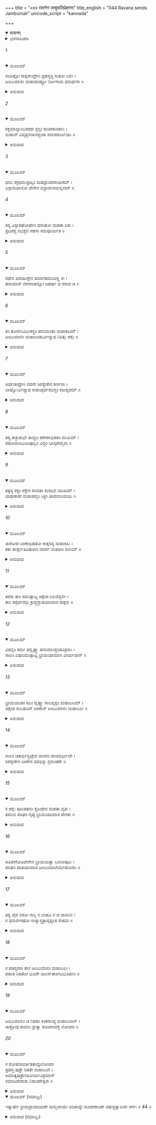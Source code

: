 +++
title = "०४४ रावणेन जम्बुमालिप्रेक्षणम्"
title_english = "044 Ravana sends Jambumali"
unicode_script = "kannada"

+++
<details open><summary>वाचनम्</summary>

<div class="audioEmbed"  caption="श्रीराम-हरिसीताराममूर्ति-घनपाठिभ्यां वचनम्" src="https://archive.org/download/Ramayana-recitation-Sriram-harisItArAmamUrti-Ghanapaati-v2/Kanda_5/Kanda_5_SK-044-Ravana_sends_Jambumali.mp3"></div>
</details>



<details><summary>ಭಾಗಸೂಚನಾ</summary>

ಮಾರುತಿಯು ಪ್ರಹಸ್ತನ ಮಗ ಜಂಬುಮಾಲಿಯನ್ನು ಸಂಹರಿಸಿದುದು
</details>

###### 1


<details open><summary>ಮೂಲಮ್</summary>

ಸಂದಿಷ್ಟೋ ರಾಕ್ಷಸೇಂದ್ರೇಣ ಪ್ರಹಸ್ತಸ್ಯ ಸುತೋ ಬಲೀ ।  
ಜಂಬುಮಾಲೀ ಮಹಾದಂಷ್ಟ್ರೋ ನಿರ್ಜಗಾಮ ಧನುರ್ಧರಃ ॥
</details>

<details><summary>ಅನುವಾದ</summary>

ರಾಕ್ಷಸೇಂದ್ರನಾದ ರಾವಣನಿಂದ ಅಪ್ಪಣೆ ಪಡೆದು, ಬಲಿಷ್ಠನೂ, ಉದ್ದವಾದ ಕೋರೆದಾಡೆಗಳುಳ್ಳವನೂ ಆದ ಪ್ರಹಸ್ತನ ಮಗ ಜಂಬುಮಾಲಿಯು ಧನುರ್ಧಾರಿಯಾಗಿ ಹನುಮಂತನನ್ನು ಎದುರಿಸಲು ಹೊರಟನು.॥1॥
</details>

###### 2


<details open><summary>ಮೂಲಮ್</summary>

ರಕ್ತಮಾಲ್ಯಾಂಬರಧರಃ ಸ್ರಗ್ವೀ ರುಚಿರಕುಂಡಲಃ ।  
ಮಹಾನ್ ವಿವೃತ್ತನಯನಶ್ಚಂಡಃ ಸಮರದುರ್ಜಯಃ ॥
</details>

<details><summary>ಅನುವಾದ</summary>

ಅವನು ಕೆಂಪಾದ ವಸ್ತ್ರವನ್ನೂ, ಮಾಲೆಗಳನ್ನೂ ಧರಿಸಿದ್ದನು. ಕತ್ತಿನಲ್ಲಿ ಹೂವಿನ ಹಾರವನ್ನು ತೊಟ್ಟಿದ್ದನು. ಅವನ ಕರ್ಣಕುಂಡಲಗಳು ಮನೋಹರವಾಗಿದ್ದವು. ತೀಕ್ಷ್ಣವಾದ ಸ್ವಭಾವವುಳ್ಳವನೂ, ಯುದ್ಧದಲ್ಲಿ ಜಯಿಸಲು ಅಸಾಧ್ಯನೂ, ಅಗಲವಾದ ಕಣ್ಣುಗಳುಳ್ಳವನೂ ಆಗಿದ್ದನು.॥2॥
</details>

###### 3


<details open><summary>ಮೂಲಮ್</summary>

ಧನುಃ ಶಕ್ರಧನುಃಪ್ರಖ್ಯಂ ಮಹದ್ರುಚಿರಸಾಯಕಮ್ ।  
ವಿಸ್ಫಾರಯಾನೋ ವೇಗೇನ ವಜ್ರಾಶನಿಸಮಸ್ವನಮ್ ॥
</details>

###### 4


<details open><summary>ಮೂಲಮ್</summary>

ತಸ್ಯ ವಿಸ್ಫಾರಘೋಷೇಣ ಧನುಷೋ ಮಹತಾ ದಿಶಃ ।  
ಪ್ರದಿಶಶ್ಚ ನಭಶ್ಚೆವ ಸಹಸಾ ಸಮಪೂರ್ಯತ ॥
</details>

<details><summary>ಅನುವಾದ</summary>

ಅವನ ಧನುಸ್ಸು ಇಂದ್ರನ ಧನುಸ್ಸಿನಂತೇ ಇತ್ತು. ಹೆಚ್ಚಾದ ಶಕ್ತಿವುಳ್ಳ ಬಾಣಗಳನ್ನು ಪ್ರಯೋಗಿಸುವವನೂ ಆದ ಅವನು ವಜ್ರಾಯುಧ ಮತ್ತು ಸಿಡಿಲುಗಳಿಗೆ ಸಮಾನವಾಗಿ ಧನುಷ್ಟಂಕಾರ ಮಾಡಿ ಅತೀವೇಗವಾಗಿ ಮಾರುತಿಯ ಕಡೆಗೆ ಧಾವಿಸಿದನು. ಆ ದೊಡ್ಡದಾದ ಧನುಷ್ಟಂಕಾರದ ಶಬ್ದವು ಎಂಟು ದಿಕ್ಕುಗಳನ್ನೂ, ಭೂಮ್ಯಾಕಾಶವನ್ನೂ ಕ್ಷಣಮಾತ್ರದಲ್ಲಿ ತುಂಬಿಬಿಟ್ಟಿತು.॥3-4॥
</details>

###### 5


<details open><summary>ಮೂಲಮ್</summary>

ರಥೇನ ಖರಯುಕ್ತೇನ ತಮಾಗತಮುದೀಕ್ಷ್ಯ ಸಃ ।  
ಹನುಮಾನ್ ವೇಗಸಂಪನ್ನೋ ಜಹರ್ಷ ಚ ನನಾದ ಚ ॥
</details>

<details><summary>ಅನುವಾದ</summary>

ಕತ್ತೆಗಳು ಹೂಡಿದ ರಥದಲ್ಲಿ ಕುಳಿತು ತನ್ನೊಡನೆ ಯುದ್ಧಕ್ಕೆ ಬಂದ ಜಂಬುಮಾಲಿಯನ್ನು ನೋಡಿ, ಬಲಸಂಪನ್ನನಾದ ಹನುಮಂತನು ಹರ್ಷದಿಂದೊಡಗೂಡಿ ಸಿಂಹನಾದವನ್ನು ಮಾಡಿದನು.॥5॥
</details>

###### 6


<details open><summary>ಮೂಲಮ್</summary>

ತಂ ತೋರಣವಿಟಂಕಸ್ಥಂ ಹನುಮಂತಂ ಮಹಾಕಪಿಮ್ ।  
ಜಂಬುಮಾಲೀ ಮಹಾಬಾಹುರ್ವಿವ್ಯಾಧ ನಿಶಿತೈಃ ಶರೈಃ ॥
</details>

<details><summary>ಅನುವಾದ</summary>

ಮಹಾಬಾಹುವಾದ ಜಂಬುಮಾಲಿಯು ಚೈತ್ಯಪ್ರಾಸಾದದ ಮಹಾದ್ವಾರದ ಮೇಲೆ ಕುಳಿತಿರುವ ಮಹಾಕಪಿಯಾದ ಹನುಮಂತನ ಮೇಲೆ ಹರಿತವಾದ ಬಾಣಗಳನ್ನು ಪ್ರಯೋಗಿಸಿದನು.॥6॥
</details>

###### 7


<details open><summary>ಮೂಲಮ್</summary>

ಅರ್ಧಚಂದ್ರೇಣ ವದನೇ ಶಿರಸ್ಯೇಕೇನ ಕರ್ಣಿನಾ ।  
ಬಾಹ್ವೋರ್ವಿವ್ಯಾಧ ನಾರಾಚೈರ್ದಶಭಿಸ್ತಂ ಕಪೀಶ್ವರಮ್ ॥
</details>

<details><summary>ಅನುವಾದ</summary>

ಅರ್ಧಚಂದ್ರಾಕಾರ ಬಾಣವನ್ನು ಹನುಮಂತನ ಮುಖದಲ್ಲಿಯೂ, ಕರ್ಣೀ ಎಂಬ ಬಾಣವನ್ನು ಕಂಠಕ್ಕೂ, ತೀವ್ರವಾದ ಹತ್ತು ಬಾಣಗಳನ್ನು ಭುಜಗಳಲ್ಲಿಯೂ ಪ್ರಯೋಗಿಸಿ ಅವನನ್ನು ಬಾಧಿಸಿದನು.॥7॥
</details>

###### 8


<details open><summary>ಮೂಲಮ್</summary>

ತಸ್ಯ ತಚ್ಛುಶುಭೇ ತಾಮ್ರಂ ಶರೇಣಾಭಿಹತಂ ಮುಖಮ್ ।  
ಶರದೀವಾಂಬುಜಂಫುಲ್ಲಂ ವಿದ್ಧಂ ಭಾಸ್ಕರರಶ್ಮಿನಾ ॥
</details>

<details><summary>ಅನುವಾದ</summary>

ಜಂಬುಮಾಲಿಯು ಪ್ರಯೋಗಿಸಿದ ಬಾಣಗಳಿಂದ ಯುಕ್ತನಾದ ಹನುಮಂತನ ಕೆಂಪಾದ ಮುಖವು ಶರತ್ಕಾಲದ ಸೂರ್ಯರಶ್ಮಿಯಿಂದ ವಿಕಸಿತವಾದ ಕೆಂದಾವರೆಯಂತೆ ಕಾಣುತ್ತಿತ್ತು.॥8॥
</details>

###### 9


<details open><summary>ಮೂಲಮ್</summary>

ತತ್ತಸ್ಯ ರಕ್ತಂ ರಕ್ತೇನ ರಂಜಿತಂ ಶುಶುಭೇ ಮುಖಮ್ ।  
ಯಥಾಕಾಶೇ ಮಹಾಪದ್ಮಂ ಸಿಕ್ತಂ ಚಂದನಬಿಂದುಭಿಃ ॥
</details>

<details><summary>ಅನುವಾದ</summary>

ಸಹಜವಾಗಿ ಕೆಂಪಾಗಿದ್ದ ಹನುಮಂತನ ಮುಖವು ಬಾಣಗಳು ತಾಗಿ ರಕ್ತಚಂದನ ಬಿಂದುಗಳಿಂದ ನೆನೆಸಲ್ಪಟ್ಟ ಮಹಾಕಮಲದಂತೆ ಚೈತ್ಯಪ್ರಾಸಾದದ ಮೇಲ್ಭಾಗದಲ್ಲಿ ಪ್ರಕಾಶಿಸಿದನು.॥9॥
</details>

###### 10


<details open><summary>ಮೂಲಮ್</summary>

ಚುಕೋಪ ಬಾಣಾಭಿಹತೋ ರಾಕ್ಷಸಸ್ಯ ಮಹಾಕಪಿಃ ।  
ತತಃ ಪಾರ್ಶ್ವೇತಿವಿಪುಲಾಂ ದದರ್ಶ ಮಹತೀಂ ಶಿಲಾಮ್ ॥
</details>

<details><summary>ಅನುವಾದ</summary>

ಜಂಬುಮಾಲಿಯ ಬಾಣಗಳು ತಾಕಿದಾಗ ಆ ಕಪಿವರನು ಬಹಳ ಕೋಪ ಗೊಂಡು ಪಕ್ಕದಲ್ಲಿಯೇ ಇದ್ದ ಅತಿದೊಡ್ಡ ಬಂಡೆಯೊಂದನ್ನು ನೋಡಿದನು.॥10॥
</details>

###### 11


<details open><summary>ಮೂಲಮ್</summary>

ತರಸಾ ತಾಂ ಸಮುತ್ಪಾಟ್ಯ ಚಿಕ್ಷೇಪ ಬಲವದ್ಬಲೀ ।  
ತಾಂ ಶರೈರ್ದಶಭಿಃ ಕ್ರುದ್ಧಸ್ತಾಡಯಾಮಾಸ ರಾಕ್ಷಸಃ ॥
</details>

<details><summary>ಅನುವಾದ</summary>

ಮರುಕ್ಷಣದಲ್ಲೇ ಬಲಿಷ್ಠನಾದ ಹನುಮಂತನು ಆ ಬಂಡೆಯನ್ನು ವೇಗವಾಗಿ ಕಿತ್ತು ಜಂಬುಮಾಲಿಯ ಮೇಲೆ ರಭಸದಿಂದ ಎಸೆದನು. ಅದರಿಂದ ಕ್ರುದ್ಧನಾದ ರಕ್ಕಸನು ಹತ್ತು ಬಾಣಗಳಿಂದ ಆ ಬಂಡೆಯನ್ನು ಪುಡಿ-ಪುಡಿ ಮಾಡಿಬಿಟ್ಟನು.॥11॥
</details>

###### 12


<details open><summary>ಮೂಲಮ್</summary>

ವಿಪನ್ನಂ ಕರ್ಮ ತದ್ದೃಷ್ಟ್ವಾ ಹನುಮಾಂಶ್ಚಂಡವಿಕ್ರಮಃ ।  
ಸಾಲಂ ವಿಪುಲಮುತ್ಪಾಟ್ಯ ಭ್ರಾಮಯಾಮಾಸ ವೀರ್ಯವಾನ್ ॥
</details>

<details><summary>ಅನುವಾದ</summary>

ಮಹಾವೀರನಾದ ಹನುಮಂತನು ತನ್ನ ಶಿಲಾಪ್ರಯೋಗವು ವ್ಯರ್ಥವಾಗಿರುವುದನ್ನು ಕಂಡು, ಪರಾಕ್ರಮದಿಂದ ವಿಜೃಂಭಿಸಿದ ಅವನು ಒಂದು ದೊಡ್ಡದಾದ ಸಾಲವೃಕ್ಷವನ್ನು ಬುಡಸಹಿತವಾಗಿ ಕಿತ್ತು ವೇಗವಾಗಿ ತಿರುಗಿಸತೊಡಗಿದನು.॥12॥
</details>

###### 13


<details open><summary>ಮೂಲಮ್</summary>

ಭ್ರಾಮಯಂತಂ ಕಪಿಂ ದೃಷ್ಟ್ವಾ ಸಾಲವೃಕ್ಷಂ ಮಹಾಬಲಮ್ ।  
ಚಿಕ್ಷೇಪ ಸುಬಹೂನ್ ಬಾಣಾನ್ ಜಂಬುಮಾಲೀ ಮಹಾಬಲಃ ॥
</details>

<details><summary>ಅನುವಾದ</summary>

ಸಾಲವೃಕ್ಷವನ್ನು ತನ್ನ ಮೇಲೆ ಪ್ರಯೋಗಿಸಲು ತಿರುಗಿಸುತ್ತಿರುವ ಹನುಮಂತನನ್ನು ನೋಡಿ, ಮಹಾಬಲಿಯಾದ ಜಂಬುಮಾಲಿಯು ಅನೇಕ ಬಾಣಗಳನ್ನು ಅವನ ಮೇಲೆ ಪ್ರಯೋಗಿಸಿದನು.॥13॥
</details>

###### 14


<details open><summary>ಮೂಲಮ್</summary>

ಸಾಲಂ ಚತುರ್ಭಿಶ್ಚಿಚ್ಛೇದ ವಾನರಂ ಪಂಚಭಿರ್ಭುಜೇ ।  
ಶಿರಸ್ಯೇಕೇನ ಬಾಣೇನ ದಶಭಿಸ್ತು ಸ್ತನಾಂತರೇ ॥
</details>

<details><summary>ಅನುವಾದ</summary>

ರಾಕ್ಷಸನು ನಾಲ್ಕು ಬಾಣಗಳಿಂದ ಆ ಸಾಲವೃಕ್ಷವನ್ನು ಕತ್ತರಿಸಿಬಿಟ್ಟನು. ಭುಜಗಳಿಗೆ ಐದು ಬಾಣಗಳನ್ನು, ತಲೆಗೆ ಒಂದು ಬಾಣವನ್ನು, ವಕ್ಷಸ್ಥಳಕ್ಕೆ ಹತ್ತು ಬಾಣಗಳನ್ನು ಹೊಡೆದು ಅವನು ಕಪೀಶ್ವರನನ್ನು ಘಾಸಿಗೊಳಿಸಿದನು.॥14॥
</details>

###### 15


<details open><summary>ಮೂಲಮ್</summary>

ಸ ಶರೈಃ ಪೂರಿತತನುಃ ಕ್ರೋಧೇನ ಮಹತಾ ವೃತಃ ।  
ತಮೇವ ಪರಿಘಂ ಗೃಹ್ಯ ಭ್ರಾಮಯಾಮಾಸ ವೇಗತಃ ॥
</details>

<details><summary>ಅನುವಾದ</summary>

ಹನುಮಂತನ ಶರೀರವೆಲ್ಲವೂ ಜಂಬುಮಾಲಿಯ ಬಾಣಗಳಿಂದ ತುಂಬಿ ಹೋಯಿತು. ಅದರಿಂದ ಕ್ರುದ್ಧನಾದ ವಾಯುಪುತ್ರನು ಪರಿಘವನೆತ್ತಿಕೊಂಡು ಗಿರ-ಗಿರನೆ ತಿರುಗಿಸತೊಡಗಿದನು.॥15॥
</details>

###### 16


<details open><summary>ಮೂಲಮ್</summary>

ಅತಿವೇಗೋತಿವೇಗೇನ ಭ್ರಾಮಯಿತ್ವಾ ಬಲೋತ್ಕಟಃ ।  
ಪರಿಘಂ ಪಾತಯಾಮಾಸ ಜಂಬುಮಾಲೇರ್ಮಹೋರಸಿ ॥
</details>

<details><summary>ಅನುವಾದ</summary>

ಮಹಾ ಬಲಶಾಲಿಯೂ, ವೇಗಶಾಲಿಯೂ ಆದ ಹನುಮಂತನು ಆ ಪರಿಘವನ್ನು ರಭಸದಿಂದ ತಿರುಗಿಸುತ್ತಾ ಅದನ್ನು ಜಂಬುಮಾಲಿಯ ಎದೆಯಲ್ಲಿ ಪ್ರಹರಿಸಿದನು.॥16॥
</details>

###### 17


<details open><summary>ಮೂಲಮ್</summary>

ತಸ್ಯ ಚೈವ ಶಿರೋ ನಾಸ್ತಿ ನ ಬಾಹೂ ನ ಚ ಜಾನುನೀ ।  
ನ ಧನುರ್ನರಥೋ ನಾಶ್ವಾಸ್ತತ್ರಾದೃಶ್ಯಂತ ನೇಷವಃ ॥
</details>

<details><summary>ಅನುವಾದ</summary>

ಆ ಪರಿಘದ ಪ್ರಹಾರದಿಂದ ಜಂಬುಮಾಲಿಯು, ಅವನ ರಥವಾಹನಗಳು ನುಗ್ಗುನುಗ್ಗಾದುವು. ಮರುಕ್ಷಣದಲ್ಲಿ ಎದುರಿಗಿದ್ದ ಅವನ ತಲೆ, ಮೊಣಕಾಲುಗಳು, ತೋಳುಗಳು, ಧನುರ್ಬಾಣಗಳು, ರಥಾಶ್ವಗಳಾಗಲೀ ನೋಡಲೂ ಸಿಗಲಿಲ್ಲ.॥17॥
</details>

###### 18


<details open><summary>ಮೂಲಮ್</summary>

ಸ ಹತಸ್ತರಸಾ ತೇನ ಜಂಬುಮಾಲೀ ಮಹಾಬಲಃ ।  
ಪಪಾತ ನಿಹತೋ ಭೂವೌ ಚೂರ್ಣಿತಾಂಗವಿಭೂಷಣಃ ॥
</details>

<details><summary>ಅನುವಾದ</summary>

ಮಹಾಬಲಿಷ್ಠನಾದ ಆ ಜಂಬುಮಾಲಿಯು, ಹನುಮಂತನು ಹೊಡೆದಾಗಲೇ ನೆಲಕ್ಕುರುಳಿದನು. ಅವನ ಅವಯವಗಳು, ಭೂಷಣಗಳೂ ಚೂರು-ಚೂರಾದವು.॥18॥
</details>

###### 19


<details open><summary>ಮೂಲಮ್</summary>

ಜಂಬುಮಾಲಿಂ ಚ ನಿಹತಂ ಕಿಂಕರಾಂಶ್ಚ ಮಹಾಬಲಾನ್ ।  
ಚುಕ್ರೋಧ ರಾವಣಃ ಶ್ರುತ್ವಾ ಕೋಪಸಂರಕ್ತ ಲೋಚನಃ ॥
</details>

###### 20


<details open><summary>ಮೂಲಮ್</summary>

ಸ ರೋಷಸಂವರ್ತಿತತಾಮ್ರಲೋಚನಃ  
ಪ್ರಹಸ್ತ ಪುತ್ರೇ ನಿಹತೇ ಮಹಾಬಲೇ ।  
ಅಮಾತ್ಯಪುತ್ರಾನತಿವೀರ್ಯವಿಕ್ರಮಾನ್  
ಸಮಾದಿದೇಶಾಶು ನಿಶಾಚರೇಶ್ವರಃ ॥
</details>

<details><summary>ಅನುವಾದ</summary>

ಮಹಾಬಲಶಾಲಿಗಳಾದ ಎಂಭತ್ತು ಸಾವಿರ ಕಿಂಕರರೂ, ಜಂಬುಮಾಲಿಯೂ ಹತರಾದರೆಂದು ಕೇಳಿದ ರಾಕ್ಷಸರಾಜನಾದ ರಾವಣನು ಬಹಳ ಕೋಪಗೊಂಡು ಕಣ್ಣುಗಳು ಕೆಂಪಾಗಿ ತಿರುಗತೊಡಗಿದವು. ಮಹಾಬಲಶಾಲಿಯಾದ ಪ್ರಸಹಸ್ತ ಪುತ್ರ ಜಂಬುಮಾಲಿಯು ರಣಭೂಮಿಯಲ್ಲಿ ಬಲಿಯಾದುದನ್ನು ತಿಳಿದು, ರೋಷದಿಂದ, ಅತುಲ ಬಲ ಪರಾಕ್ರಮಿಗಳಾದ ಅಮಾತ್ಯಪುತ್ರರನ್ನು ಹನುಮಂತನೊಡನೆ ಯುದ್ಧಮಾಡಲು ಕಳುಹಿಸಿದನು.॥19-20॥
</details>

<details open><summary>ಮೂಲಮ್ (ಸಮಾಪ್ತಿಃ)</summary>

ಇತ್ಯಾರ್ಷೇ ಶ್ರೀಮದ್ರಾಮಾಯಣೇ ವಾಲ್ಮೀಕೀಯೇ ಆದಿಕಾವ್ಯೇ ಸುಂದರಕಾಂಡೇ ಚತುಶ್ಚತ್ವಾರಿಂಶಃ ಸರ್ಗಃ ॥ 44 ॥
</details>

<details><summary>ಅನುವಾದ (ಸಮಾಪ್ತಿಃ)</summary>

ಮಹರ್ಷಿವಾಲ್ಮೀಕಿ ವಿರಚಿತ ಆದಿಕಾವ್ಯವಾದ ಶ್ರೀಮದ್ರಾಮಾಯಣದ ಸುಂದರಕಾಂಡದಲ್ಲಿ ನಲವತ್ತನಾಲ್ಕನೆಯ ಸರ್ಗವು ಮುಗಿಯಿತು.
</details>
